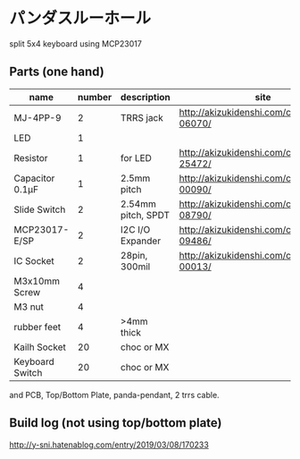 # パンダスルーホール
split 5x4 keyboard using MCP23017

## Parts (one hand)

| name | number | description | site | substitute |
| ---- | ---- | ---- | ---- | ---- |
| MJ-4PP-9 | 2 | TRRS jack | http://akizukidenshi.com/catalog/g/gC-06070/ | PJ-320A |
| LED| 1 |  |  |  |
| Resistor | 1 | for LED | http://akizukidenshi.com/catalog/g/gR-25472/ |  |
| Capacitor 0.1μF | 1 | 2.5mm pitch | http://akizukidenshi.com/catalog/g/gP-00090/ |  |
| Slide Switch | 2 | 2.54mm pitch, SPDT | http://akizukidenshi.com/catalog/g/gP-08790/ |  |
| MCP23017-E/SP | 2 | I2C I/O Expander | http://akizukidenshi.com/catalog/g/gI-09486/ |  |
| IC Socket | 2 | 28pin, 300mil | http://akizukidenshi.com/catalog/g/gP-00013/ |  |
| M3x10mm Screw | 4 |  |  |  |
| M3 nut | 4 |  |  |  |
| rubber feet | 4 | >4mm thick |  |  |
| Kailh Socket | 20 | choc or MX |  |  |
| Keyboard Switch | 20 | choc or MX |  |  |

and PCB, Top/Bottom Plate, panda-pendant, 2 trrs cable.

## Build log (not using top/bottom plate)
http://y-sni.hatenablog.com/entry/2019/03/08/170233


